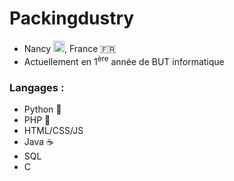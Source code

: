 # Packingdustry
- Nancy <img src="https://upload.wikimedia.org/wikipedia/commons/b/b6/Flag_of_Lorraine.svg" width="18px">, France 🇫🇷 
- Actuellement en 1<sup>ère</sup> année de BUT informatique

### Langages : 
- Python 🐍
- PHP 🐘
- HTML/CSS/JS
- Java ☕
- SQL
- C

<!--
**Packingdustry/Packingdustry** is a ✨ _special_ ✨ repository because its `README.md` (this file) appears on your GitHub profile.

Here are some ideas to get you started:

- 🔭 I’m currently working on ...
- 🌱 I’m currently learning ...
- 👯 I’m looking to collaborate on ...
- 🤔 I’m looking for help with ...
- 💬 Ask me about ...
- 📫 How to reach me: ...
- 😄 Pronouns: ...
- ⚡ Fun fact: ...
-->
